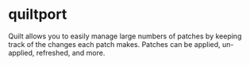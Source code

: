 # quiltport
Quilt allows you to easily manage large numbers of patches by keeping track of the changes each patch makes. Patches can be applied, un-applied, refreshed, and more.
